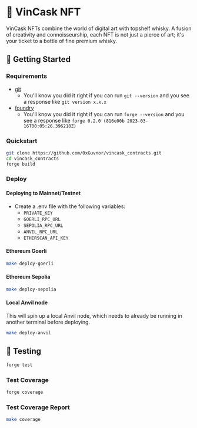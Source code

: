 # 🥃 VinCask NFT

VinCask NFTs combine the world of digital art with topshelf whisky. A fusion of creativity and connoisseurship, each NFT is not just a pierce of art; it's your ticket to a bottle of fine premium whisky.

## 🚀 Getting Started

### Requirements

- [git](https://git-scm.com/book/en/v2/Getting-Started-Installing-Git)
  - You'll know you did it right if you can run `git --version` and you see a response like `git version x.x.x`
- [foundry](https://getfoundry.sh/)
  - You'll know you did it right if you can run `forge --version` and you see a response like `forge 0.2.0 (816e00b 2023-03-16T00:05:26.396218Z)`

### Quickstart

```bash
git clone https://github.com/0xGuvnor/vincask_contracts.git
cd vincask_contracts
forge build
```

### Deploy

#### Deploying to Mainnet/Testnet

- Create a .env file with the following variables:
  - `PRIVATE_KEY`
  - `GOERLI_RPC_URL`
  - `SEPOLIA_RPC_URL`
  - `ANVIL_RPC_URL`
  - `ETHERSCAN_API_KEY`

#### Ethereum Goerli

```bash
make deploy-goerli
```

#### Ethereum Sepolia

```bash
make deploy-sepolia
```

#### Local Anvil node

This will spin up a local Anvil node, which needs to already be running in another terminal before deploying.

```bash
make deploy-anvil
```

## 🧪 Testing

```bash
forge test
```

### Test Coverage

```bash
forge coverage
```

### Test Coverage Report

```bash
make coverage
```
